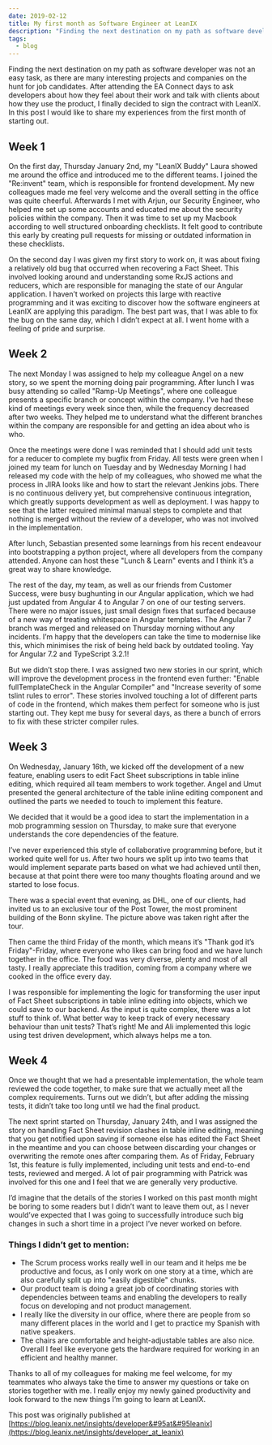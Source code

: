 ```yaml
---
date: 2019-02-12
title: My first month as Software Engineer at LeanIX
description: "Finding the next destination on my path as software developer was not an easy task, as there are many interesting projects and companies on the hunt for job candidates. I feel like I made the right choice."
tags:
  - blog
---
```


Finding the next destination on my path as software developer was not an easy task, as there are many interesting projects and companies on the hunt for job candidates. After attending the EA Connect days to ask developers about how they feel about their work and talk with clients about how they use the product, I finally decided to sign the contract with LeanIX. In this post I would like to share my experiences from the first month of starting out.

## Week 1

On the first day, Thursday January 2nd, my "LeanIX Buddy" Laura showed me around the office and introduced me to the different teams. I joined the "Re:invent" team, which is responsible for frontend development. My new colleagues made me feel very welcome and the overall setting in the office was quite cheerful. Afterwards I met with Arjun, our Security Engineer, who helped me set up some accounts and educated me about the security policies within the company. Then it was time to set up my Macbook according to well structured onboarding checklists. It felt good to contribute this early by creating pull requests for missing or outdated information in these checklists.

On the second day I was given my first story to work on, it was about fixing a relatively old bug that occurred when recovering a Fact Sheet. This involved looking around and understanding some RxJS actions and reducers, which are responsible for managing the state of our Angular application. I haven’t worked on projects this large with reactive programming and it was exciting to discover how the software engineers at LeanIX are applying this paradigm. The best part was, that I was able to fix the bug on the same day, which I didn’t expect at all. I went home with a feeling of pride and surprise.

## Week 2

The next Monday I was assigned to help my colleague Angel on a new story, so we spent the morning doing pair programming. After lunch I was busy attending so called "Ramp-Up Meetings", where one colleague presents a specific branch or concept within the company. I’ve had these kind of meetings every week since then, while the frequency decreased after two weeks. They helped me to understand what the different branches within the company are responsible for and getting an idea about who is who.

Once the meetings were done I was reminded that I should add unit tests for a reducer to complete my bugfix from Friday. All tests were green when I joined my team for lunch on Tuesday and by Wednesday Morning I had released my code with the help of my colleagues, who showed me what the process in JIRA looks like and how to start the relevant Jenkins jobs. There is no continuous delivery yet, but comprehensive continuous integration, which greatly supports development as well as deployment. I was happy to see that the latter required minimal manual steps to complete and that nothing is merged without the review of a developer, who was not involved in the implementation.

After lunch, Sebastian presented some learnings from his recent endeavour into bootstrapping a python project, where all developers from the company attended. Anyone can host these "Lunch & Learn" events and I think it’s a great way to share knowledge.

The rest of the day, my team, as well as our friends from Customer Success, were busy bughunting in our Angular application, which we had just updated from Angular 4 to Angular 7 on one of our testing servers. There were no major issues, just small design fixes that surfaced because of a new way of treating whitespace in Angular templates. The Angular 7 branch was merged and released on Thursday morning without any incidents. I’m happy that the developers can take the time to modernise like this, which minimises the risk of being held back by outdated tooling. Yay for Angular 7.2 and TypeScript 3.2.1!

But we didn’t stop there. I was assigned two new stories in our sprint, which will improve the development process in the frontend even further: "Enable fullTemplateCheck in the Angular Compiler" and "Increase severity of some tslint rules to error". These stories involved touching a lot of different parts of code in the frontend, which makes them perfect for someone who is just starting out. They kept me busy for several days, as there a bunch of errors to fix with these stricter compiler rules.

## Week 3

On Wednesday, January 16th, we kicked off the development of a new feature, enabling users to edit Fact Sheet subscriptions in table inline editing, which required all team members to work together. Angel and Umut presented the general architecture of the table inline editing component and outlined the parts we needed to touch to implement this feature.

We decided that it would be a good idea to start the implementation in a mob programming session on Thursday, to make sure that everyone understands the core dependencies of the feature.

I’ve never experienced this style of collaborative programming before, but it worked quite well for us. After two hours we split up into two teams that would implement separate parts based on what we had achieved until then, because at that point there were too many thoughts floating around and we started to lose focus.

There was a special event that evening, as DHL, one of our clients, had invited us to an exclusive tour of the Post Tower, the most prominent building of the Bonn skyline. The picture above was taken right after the tour.

Then came the third Friday of the month, which means it’s "Thank god it’s Friday"-Friday, where everyone who likes can bring food and we have lunch together in the office. The food was very diverse, plenty and most of all tasty. I really appreciate this tradition, coming from a company where we cooked in the office every day.

I was responsible for implementing the logic for transforming the user input of Fact Sheet subscriptions in table inline editing into objects, which we could save to our backend. As the input is quite complex, there was a lot stuff to think of. What better way to keep track of every necessary behaviour than unit tests? That’s right! Me and Ali implemented this logic using test driven development, which always helps me a ton.

## Week 4

Once we thought that we had a presentable implementation, the whole team reviewed the code together, to make sure that we actually meet all the complex requirements. Turns out we didn’t, but after adding the missing tests, it didn’t take too long until we had the final product.

The next sprint started on Thursday, January 24th, and I was assigned the story on handling Fact Sheet revision clashes in table inline editing, meaning that you get notified upon saving if someone else has edited the Fact Sheet in the meantime and you can choose between discarding your changes or overwriting the remote ones after comparing them. As of Friday, February 1st, this feature is fully implemented, including unit tests and end-to-end tests, reviewed and merged. A lot of pair programming with Patrick was involved for this one and I feel that we are generally very productive.

I’d imagine that the details of the stories I worked on this past month might be boring to some readers but I didn’t want to leave them out, as I never would’ve expected that I was going to successfully introduce such big changes in such a short time in a project I’ve never worked on before.

### Things I didn’t get to mention:

* The Scrum process works really well in our team and it helps me be productive and focus, as I only work on one story at a time, which are also carefully split up into "easily digestible" chunks.
* Our product team is doing a great job of coordinating stories with dependencies between teams and enabling the developers to really focus on developing and not product management.
* I really like the diversity in our office, where there are people from so many different places in the world and I get to practice my Spanish with native speakers.
* The chairs are comfortable and height-adjustable tables are also nice. Overall I feel like everyone gets the hardware required for working in an efficient and healthy manner.

Thanks to all of my colleagues for making me feel welcome, for my teammates who always take the time to answer my questions or take on stories together with me. I really enjoy my newly gained productivity and look forward to the new things I’m going to learn at LeanIX.

This post was originally published at [https://blog.leanix.net/insights/developer&#95at&#95leanix](https://blog.leanix.net/insights/developer_at_leanix)